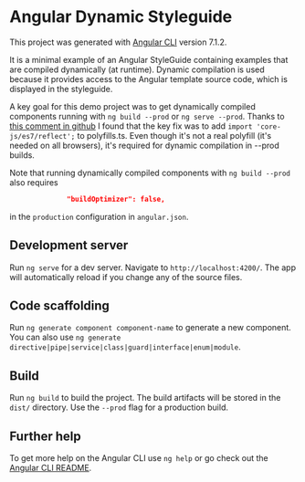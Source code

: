 # Angular Dynamic Styleguide

This project was generated with [Angular CLI](https://github.com/angular/angular-cli) version 7.1.2.

It is a minimal example of an Angular StyleGuide containing examples that are compiled dynamically (at runtime). Dynamic compilation is used because it provides access to the Angular template source code, which is displayed in the styleguide.

A key goal for this demo project was to get dynamically compiled components running with `ng build --prod` or `ng serve --prod`. Thanks to [this comment in github](https://github.com/angular/angular/issues/27584#issuecomment-446462051) I found that the key fix was to add `import 'core-js/es7/reflect';` to polyfills.ts. Even though it's not a real polyfill (it's needed on all browsers), it's required for dynamic compilation in --prod builds.

Note that running dynamically compiled components with `ng build --prod` also requires

```json
              "buildOptimizer": false,
```
in the `production` configuration in `angular.json`.

## Development server

Run `ng serve` for a dev server. Navigate to `http://localhost:4200/`. The app will automatically reload if you change any of the source files.

## Code scaffolding

Run `ng generate component component-name` to generate a new component. You can also use `ng generate directive|pipe|service|class|guard|interface|enum|module`.

## Build

Run `ng build` to build the project. The build artifacts will be stored in the `dist/` directory. Use the `--prod` flag for a production build.

## Further help

To get more help on the Angular CLI use `ng help` or go check out the [Angular CLI README](https://github.com/angular/angular-cli/blob/master/README.md).
